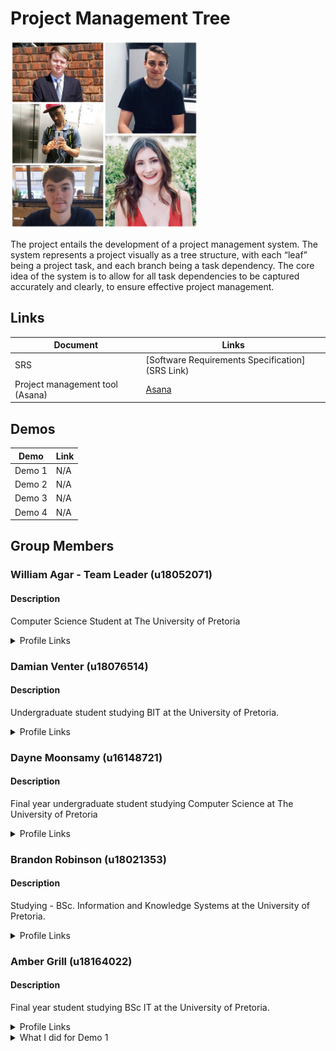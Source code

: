 # Project Management Tree 
<img src="group photo.jpg" width=300/>

The project entails the development of a project management system. The system represents a project visually as a tree structure, with each “leaf” being a project task, and each branch being a task dependency. The core idea of the system is to allow for all task dependencies to be captured accurately and clearly, to ensure effective project management.

## Links
| Document                          | Links                                                                                         |
|----------------------------------	|---------------------------------------------------------------------------------------------	|
| SRS                              	| [Software Requirements Specification](SRS Link)                                      	        |
| Project management tool (Asana)   | [Asana](https://app.asana.com/0/1175793006340426/board)                                       |                                    

## Demos
| Demo                          	  | Link                                                                                        	|
|----------------------------------	|---------------------------------------------------------------------------------------------	|
| Demo 1                            | N/A                                      	                                                    |
| Demo 2                            | N/A                                                                                           |
| Demo 3                            | N/A                                                                                     	    |
| Demo 4                            | N/A                                                                                           |

## Group Members

### William Agar - Team Leader (u18052071)

#### Description

Computer Science Student at The University of Pretoria

<details><summary>Profile Links</summary>

- [GitHub Profile](https://github.com/Will-A897)
- [CV](https://will-a897.github.io/online-cv/)
- [LinkedIn](https://www.linkedin.com/in/william-agar-1b57521a7/)

</details>

### Damian Venter (u18076514)

#### Description

Undergraduate student studying BIT at the University of Pretoria.

<details><summary>Profile Links</summary>

- [GitHub Profile](https://github.com/Damian-Venter)
- [CV](https://damian-venter.github.io/cv/)
- [LinkedIn](https://www.linkedin.com/in/damian-venter-954429167/)

</details>

### Dayne Moonsamy (u16148721)

#### Description

Final year undergraduate student studying Computer Science at The University of Pretoria

<details><summary>Profile Links</summary>

- [GitHub Profile](https://github.com/DayneSilver)
- [CV](https://daynesilver.github.io)
- [LinkedIn](https://www.linkedin.com/in/dayne-moonsamy-192a971a6/)

</details>

### Brandon Robinson (u18021353)

#### Description

Studying - BSc. Information and Knowledge Systems at the University of Pretoria.

<details><summary>Profile Links</summary>

- [GitHub Profile](https://github.com/u18021353)
- [CV](https://u18021353.github.io)
- [LinkedIn](https://www.linkedin.com/in/brandon-robinson-6ab4751a5/)

</details>

### Amber Grill (u18164022)

#### Description

Final year student studying BSc IT at the University of Pretoria.

<details><summary>Profile Links</summary>

- [GitHub Profile](https://github.com/u18164022)
- [CV](https://u18164022.github.io/online-cv)
- [LinkedIn](https://www.linkedin.com/in/amber-grill-49259a1a6/)

</details>
<details><summary> What I did for Demo 1</summary>
  
  - Implementation of creating of tasks
  - Implementation of creating of dependencies

</details>
